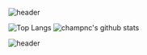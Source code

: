 ![header](https://capsule-render.vercel.app/api?type=wave&color=gradient&section=header&text=Hello%There!&animation=twinkling&fontColor=000000)

![Top Langs](https://github-readme-stats.vercel.app/api/top-langs/?username=champnc) 
![champnc's github stats](https://github-readme-stats.vercel.app/api?username=champnc&show_icons=true) 

![header](https://capsule-render.vercel.app/api?type=wave&color=gradient&section=footer)
